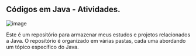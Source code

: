 ## Códigos em Java - Atividades. 
![image](https://github.com/Hkaua/codigos-em-java/assets/115200562/829a5f67-c11d-46cc-a69e-b155350ab4c2)

Este é um repositório para armazenar meus estudos e projetos relacionados a Java. O repositório é organizado em várias pastas, cada uma abordando um tópico específico do Java.   
  
